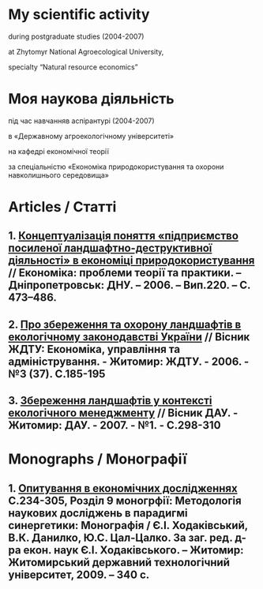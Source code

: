 # My scientific activity

during postgraduate studies (2004-2007)

at Zhytomyr National Agroecological University,

specialty “Natural resource economics”

# Моя наукова діяльність

під час навчанняв аспірантурі (2004-2007)

в «Державному агроекологічному університеті»

на кафедрі економічної теорії

за спеціальністю «Економіка природокористування та охорони навколишнього середовища»

# Articles / Статті

## 1. [Концептуалізація поняття «підприємство посиленої ландшафтно-деструктивної діяльності» в економіці природокористування](./article-0.pdf) // Економіка: проблеми теорії та практики. – Дніпропетровськ: ДНУ. – 2006. – Вип.220. – С. 473–486.

## 2. [Про збереження та охорону ландшафтів в екологічному законодавстві України](./article-1.pdf) // Вісник ЖДТУ: Економіка, управління та адміністрування. - Житомир: ЖДТУ. - 2006. - №3 (37). С.185-195

## 3. [Збереження ландшафтів у контексті екологічного менеджменту](./article-2.pdf) // Вісник ДАУ. - Житомир: ДАУ. - 2007. - №1. - С.298-310

# Monographs / Монографії

## 1. [Опитування в економічних дослідженнях](./monograph-chapter-9.pdf) С.234-305, Розділ 9 моногрфії: Методологія наукових досліджень в парадигмі синергетики: Монографія / Є.І. Ходаківський, В.К. Данилко, Ю.С. Цал-Цалко. За заг. ред. д-ра екон. наук Є.І. Ходаківського. – Житомир: Житомирський державний технологічний університет, 2009. – 340 с.
